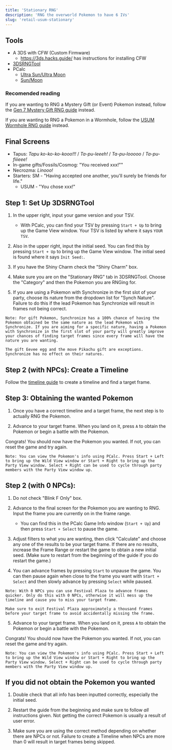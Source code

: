 ```yaml
---
title: 'Stationary RNG'
description: 'RNG the overworld Pokemon to have 6 IVs'
slug: 'retail-usum-stationary'
---
```


## Tools

- A 3DS with CFW (Custom Firmware)
  - https://3ds.hacks.guide/ has instructions for installing CFW
- [3DSRNGTool](https://github.com/wwwwwwzx/3DSRNGTool/releases)
- PCalc
  - [Ultra Sun/Ultra Moon](https://pokemonrng.com/downloads/pcalc/pcalc-usum.zip)
  - [Sun/Moon](https://pokemonrng.com/downloads/pcalc/pcalc-sm.zip)

### Recomended reading

If you are wanting to RNG a Mystery Gift (or Event) Pokemon instead, follow the [Gen 7 Mystery Gift RNG guide](<https://pokemonrng.com/guides/usum/en/Mystery%20Gift%20(Event)%20RNG/>) instead.

If you are wanting to RNG a Pokemon in a Wormhole, follow the [USUM Wormhole RNG guide](https://pokemonrng.com/guides/usum/en/Stationary%20Wormhole%20RNG/) instead.

## Final Screens

- Tapus: _Tapu ko-ko-ko-kooo!!!_ / _Ta-pu-leeeh!_ / _Ta-pu-looooo_ / _Ta-pu-fiiieee!_
- In-game gifts/Fossils/Cosmog: "You received xxx!""
- Necrozma: _Linooo!_
- Starters: SM - "Having accepted one another, you'll surely be friends for life."
  - USUM - "You chose xxx!"

## Step 1: Set Up 3DSRNGTool

1. In the upper right, input your game version and your TSV.

   - With PCalc, you can find your TSV by pressing `Start + Up` to bring up the Game View window. Your TSV is listed by where it says `YOUR TSV`.

2. Also in the upper right, input the initial seed. You can find this by pressing `Start + Up` to bring up the Game View window. The initial seed is found where it says `Init Seed:`.

3. If you have the Shiny Charm check the "Shiny Charm" box.

4. Make sure you are on the "Stationary RNG" tab in 3DSRNGTool. Choose the "Category" and then the Pokemon you are RNGing for.

5. If you are using a Pokemon with Synchronize in the first slot of your party, choose its nature from the dropdown list for "Synch Nature". Failure to do this if the lead Pokemon has Synchronize will result in frames not being correct.

```
Note: For gift Pokemon, Synchronize has a 100% chance of having the Pokemon obtained be the same nature as the lead Pokemon with Synchronize. If you are aiming for a specific nature, having a Pokemon with Synchronize in the first slot of your party will greatly improve your chances of finding target frames since every frame will have the nature you are wanting.

The gift Eevee egg and the move Pikachu gift are exceptions. Synchronize has no effect on their natures.
```

## Step 2 (with NPCs): Create a Timeline

Follow the [timeline guide](https://pokemonrng.com/guides/usum/en/Timeline%20Guide/) to create a timeline and find a target frame.

## Step 3: Obtaining the wanted Pokemon

1. Once you have a correct timeline and a target frame, the next step is to actually RNG the Pokemon.

2) Advance to your target frame. When you land on it, press `A` to obtain the Pokemon or begin a battle with the Pokemon.

Congrats! You should now have the Pokemon you wanted. If not, you can reset the game and try again.

```
Note: You can view the Pokemon's info using PCalc. Press Start + Left to bring up the Wild View window or Start + Right to bring up the Party View window. Select + Right can be used to cycle through party members with the Party View window up.
```

## Step 2 (with 0 NPCs):

1. Do not check "Blink F Only" box.

2. Advance to the final screen for the Pokemon you are wanting to RNG. Input the frame you are currently on in the frame range.

   - You can find this in the PCalc Game Info window (`Start + Up`) and then press `Start + Select` to pause the game.

3. Adjust filters to what you are wanting, then click "Calculate" and choose any one of the results to be your target frame. If there are no results, increase the Frame Range or restart the game to obtain a new initial seed. (Make sure to restart from the beginning of the guide if you do restart the game.)

4. You can advance frames by pressing `Start` to unpause the game. You can then pause again when close to the frame you want with `Start + Select` and then slowly advance by pressing `Select` while paused.

```
Note: With 0 NPCs you can use Festival Plaza to advance frames quicker. Only do this with 0 NPCs, otherwise it will mess up the timeline and cause you to miss your target frame.

Make sure to exit Festival Plaza approximately a thousand frames before your target frame to avoid accidentally missing the frame.
```

5. Advance to your target frame. When you land on it, press `A` to obtain the Pokemon or begin a battle with the Pokemon.

Congrats! You should now have the Pokemon you wanted. If not, you can reset the game and try again.

```
Note: You can view the Pokemon's info using PCalc. Press Start + Left to bring up the Wild View window or Start + Right to bring up the Party View window. Select + Right can be used to cycle through party members with the Party View window up.
```

## If you did not obtain the Pokemon you wanted

1. Double check that all info has been inputted correctly, especially the initial seed.

2. Restart the guide from the beginning and make sure to follow _all_ instructions given. Not getting the correct Pokemon is usually a result of user error.

3. Make sure you are using the correct method depending on whether there are NPCs or not. Failure to create a Timeline when NPCs are more than 0 will result in target frames being skipped.

